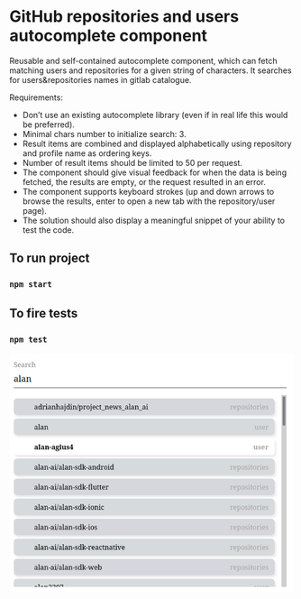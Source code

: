 # GitHub repositories and users autocomplete component

Reusable and self-contained autocomplete
component, which can fetch matching users and repositories for
a given string of characters. It searches for users&repositories names in gitlab catalogue.

Requirements:
- Don’t use an existing autocomplete library (even if in real life this would be preferred).
- Minimal chars number to initialize search: 3.
- Result items are combined and displayed alphabetically using repository and profile name as ordering keys.
- Number of result items should be limited to 50 per request.
- The component should give visual feedback for when the data is being fetched, the results are empty, or the request resulted in an error.
- The component supports keyboard strokes (up and down arrows to browse the results, enter to open a new tab with the repository/user page).
- The solution should also display a meaningful snippet of your ability to test the code.



## To run project

### `npm start`

## To fire tests

### `npm test`

![](./image.png)
